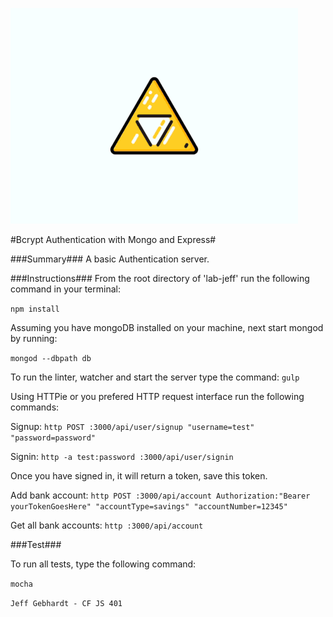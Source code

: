 ![Triforce](./resources/triforce2.gif)

#Bcrypt Authentication with Mongo and Express#

###Summary###
A basic Authentication server.


###Instructions###
From the root directory of 'lab-jeff' run the following command in your terminal:

`npm install`

Assuming you have mongoDB installed on your machine, next start mongod by running:

`mongod --dbpath db`

To run the linter, watcher and start the server type the command:
`gulp`

Using HTTPie or you prefered HTTP request interface run the following commands:

Signup: `http POST :3000/api/user/signup "username=test" "password=password"`

Signin: `http -a test:password :3000/api/user/signin`

Once you have signed in, it will return a token, save this token.

Add bank account: `http POST :3000/api/account Authorization:"Bearer yourTokenGoesHere" "accountType=savings" "accountNumber=12345"`

Get all bank accounts: `http :3000/api/account`



###Test###

To run all tests, type the following command:

`mocha`



`Jeff Gebhardt - CF JS 401`
